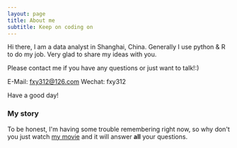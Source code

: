 ```yaml
---
layout: page
title: About me
subtitle: Keep on coding on
---
```


Hi there, I am a data analyst in Shanghai, China.
Generally I use python & R to do my job.
Very glad to share my ideas with you.

Please contact me if you have any questions or just want to talk!:)

E-Mail: fxy312@126.com
Wechat: fxy312

Have a good day!

### My story

To be honest, I'm having some trouble remembering right now, so why don't you just watch [my movie](https://en.wikipedia.org/wiki/The_Princess_Bride_%28film%29) and it will answer **all** your questions.
